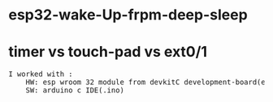 # esp32-wake-Up-frpm-deep-sleep
<h1>timer vs touch-pad vs ext0/1</h1>
<pre>I worked with :
    HW: esp wroom 32 module from devkitC development-board(expressif manufacturer/provider)
    SW: arduino c IDE(.ino)</pre>
